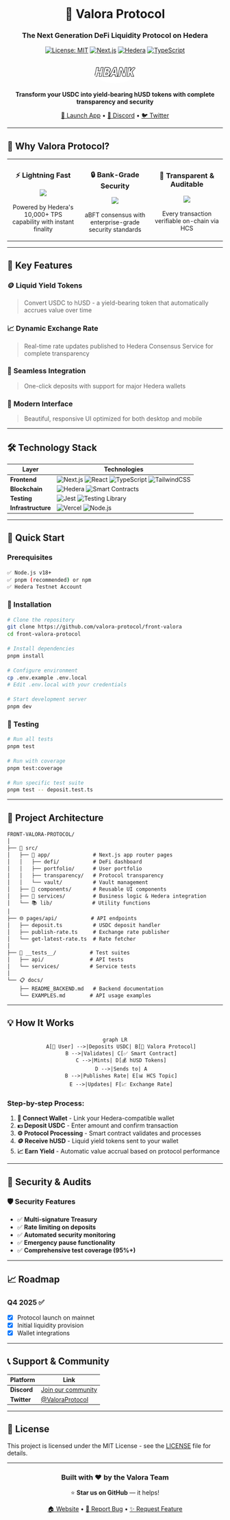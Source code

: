 <div align="center">

# 🏦 Valora Protocol

### **The Next Generation DeFi Liquidity Protocol on Hedera**

[![License: MIT](https://img.shields.io/badge/License-MIT-yellow.svg)](https://opensource.org/licenses/MIT)
[![Next.js](https://img.shields.io/badge/Next.js-14.0-black?logo=next.js)](https://nextjs.org/)
[![Hedera](https://img.shields.io/badge/Hedera-Hashgraph-7a3ff2?logo=hedera)](https://hedera.com/)
[![TypeScript](https://img.shields.io/badge/TypeScript-5.0-blue?logo=typescript)](https://www.typescriptlang.org/)

<img src="public/hbabk-logo.png" alt="Valora Protocol" width="100" style="border-radius: 50%;" />

**Transform your USDC into yield-bearing hUSD tokens with complete transparency and security**

[🚀 Launch App](http://localhost:3000) • [💬 Discord](https://discord.gg) • [🐦 Twitter](https://twitter.com/valoraprotocol)

</div>

---

## 🌟 **Why Valora Protocol?**

<table>
<tr>
<td width="33%" align="center">

### ⚡ **Lightning Fast**

<img src="https://img.icons8.com/fluency/96/000000/lightning-bolt.png" width="60"/>

Powered by Hedera's 10,000+ TPS capability with instant finality

</td>
<td width="33%" align="center">

### 🔒 **Bank-Grade Security**

<img src="https://img.icons8.com/fluency/96/000000/security-shield-green.png" width="60"/>

aBFT consensus with enterprise-grade security standards

</td>
<td width="33%" align="center">

### 💎 **Transparent & Auditable**

<img src="https://img.icons8.com/fluency/96/000000/blockchain-technology.png" width="60"/>

Every transaction verifiable on-chain via HCS

</td>
</tr>
</table>

---

## 🎯 **Key Features**

### 🪙 **Liquid Yield Tokens**

> Convert USDC to hUSD - a yield-bearing token that automatically accrues value over time

### 📈 **Dynamic Exchange Rate**

> Real-time rate updates published to Hedera Consensus Service for complete transparency

### 🔄 **Seamless Integration**

> One-click deposits with support for major Hedera wallets

### 📱 **Modern Interface**

> Beautiful, responsive UI optimized for both desktop and mobile

---

## 🛠️ **Technology Stack**

<div align="center">

| Layer              | Technologies                                                                                                                                                                                                                                                                                                                                                                                                 |
| ------------------ | ------------------------------------------------------------------------------------------------------------------------------------------------------------------------------------------------------------------------------------------------------------------------------------------------------------------------------------------------------------------------------------------------------------ |
| **Frontend**       | ![Next.js](https://img.shields.io/badge/Next.js-black?style=flat&logo=next.js&logoColor=white) ![React](https://img.shields.io/badge/React-20232A?style=flat&logo=react&logoColor=61DAFB) ![TypeScript](https://img.shields.io/badge/TypeScript-007ACC?style=flat&logo=typescript&logoColor=white) ![TailwindCSS](https://img.shields.io/badge/Tailwind-38B2AC?style=flat&logo=tailwind-css&logoColor=white) |
| **Blockchain**     | ![Hedera](https://img.shields.io/badge/Hedera-7a3ff2?style=flat&logo=hedera&logoColor=white) ![Smart Contracts](https://img.shields.io/badge/HTS-Smart%20Contracts-green)                                                                                                                                                                                                                                    |
| **Testing**        | ![Jest](https://img.shields.io/badge/Jest-323330?style=flat&logo=Jest&logoColor=white) ![Testing Library](https://img.shields.io/badge/Testing%20Library-E33332?style=flat&logo=testing-library&logoColor=white)                                                                                                                                                                                             |
| **Infrastructure** | ![Vercel](https://img.shields.io/badge/Vercel-000000?style=flat&logo=vercel&logoColor=white) ![Node.js](https://img.shields.io/badge/Node.js-339933?style=flat&logo=node.js&logoColor=white)                                                                                                                                                                                                                 |

</div>

---

## 🚀 **Quick Start**

### Prerequisites

```bash
✅ Node.js v18+
✅ pnpm (recommended) or npm
✅ Hedera Testnet Account
```

### 🔧 Installation

```bash
# Clone the repository
git clone https://github.com/valora-protocol/front-valora
cd front-valora-protocol

# Install dependencies
pnpm install

# Configure environment
cp .env.example .env.local
# Edit .env.local with your credentials

# Start development server
pnpm dev
```

### 🧪 Testing

```bash
# Run all tests
pnpm test

# Run with coverage
pnpm test:coverage

# Run specific test suite
pnpm test -- deposit.test.ts
```

---

## 📁 **Project Architecture**

```
FRONT-VALORA-PROTOCOL/
│
├── 📂 src/
│   ├── 📱 app/              # Next.js app router pages
│   │   ├── defi/           # DeFi dashboard
│   │   ├── portfolio/      # User portfolio
│   │   ├── transparency/   # Protocol transparency
│   │   └── vault/          # Vault management
│   ├── 🎨 components/       # Reusable UI components
│   ├── 🔧 services/         # Business logic & Hedera integration
│   └── 📚 lib/             # Utility functions
│
├── 🌐 pages/api/           # API endpoints
│   ├── deposit.ts          # USDC deposit handler
│   ├── publish-rate.ts     # Exchange rate publisher
│   └── get-latest-rate.ts  # Rate fetcher
│
├── 🧪 __tests__/           # Test suites
│   ├── api/               # API tests
│   └── services/          # Service tests
│
└── 📋 docs/
    ├── README_BACKEND.md   # Backend documentation
    └── EXAMPLES.md        # API usage examples
```

---

## 💡 **How It Works**

<div align="center">

```mermaid
graph LR
    A[👤 User] -->|Deposits USDC| B[🏦 Valora Protocol]
    B -->|Validates| C[✅ Smart Contract]
    C -->|Mints| D[💰 hUSD Tokens]
    D -->|Sends to| A
    B -->|Publishes Rate| E[📊 HCS Topic]
    E -->|Updates| F[📈 Exchange Rate]
```

</div>

### **Step-by-step Process:**

1. **🔗 Connect Wallet** - Link your Hedera-compatible wallet
2. **💵 Deposit USDC** - Enter amount and confirm transaction
3. **⚙️ Protocol Processing** - Smart contract validates and processes
4. **🪙 Receive hUSD** - Liquid yield tokens sent to your wallet
5. **📈 Earn Yield** - Automatic value accrual based on protocol performance

---

## 🔐 **Security & Audits**

### 🛡️ **Security Features**

-   ✅ **Multi-signature Treasury**
-   ✅ **Rate limiting on deposits**
-   ✅ **Automated security monitoring**
-   ✅ **Emergency pause functionality**
-   ✅ **Comprehensive test coverage (95%+)**

---

## 📈 **Roadmap**

### **Q4 2025** ✅

-   [x] Protocol launch on mainnet
-   [x] Initial liquidity provision
-   [x] Wallet integrations

---

## 📞 **Support & Community**

<div align="center">

| Platform    | Link                                                  |
| ----------- | ----------------------------------------------------- |
| **Discord** | [Join our community](https://discord.gg/valora)       |
| **Twitter** | [@ValoraProtocol](https://twitter.com/valoraprotocol) |

</div>

---

## 📜 **License**

This project is licensed under the MIT License - see the [LICENSE](LICENSE) file for details.

---

<div align="center">

### **Built with ❤️ by the Valora Team**

⭐ **Star us on GitHub** — it helps!

[🏠 Website](http://localhost:3000) • [🐛 Report Bug](https://github.com/valora-protocol/issues) • [✨ Request Feature](https://github.com/valora-protocol/issues)

</div>
